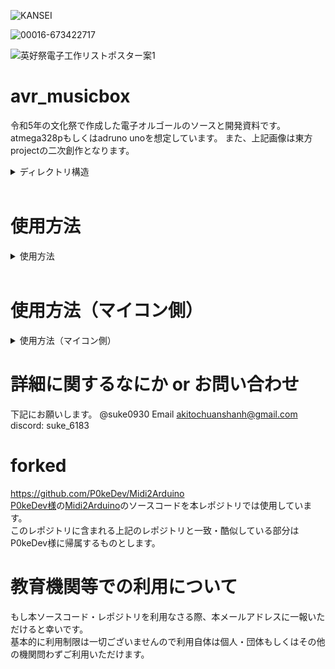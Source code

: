![KANSEI](https://github.com/suke0930/avr_musicbox/assets/121690168/5eeb8a99-076f-4980-a92c-01f41b8701f7)

![00016-673422717](https://github.com/suke0930/avr_musicbox/assets/121690168/943b3486-ad5e-4aeb-a344-e59e8b00bc3f)

![英好祭電子工作リストポスター案1](https://github.com/suke0930/avr_musicbox/assets/121690168/7d2ed662-5ee2-4146-9102-b17c3ec44ac8)
# avr_musicbox
令和5年の文化祭で作成した電子オルゴールのソースと開発資料です。
atmega328pもしくはadruno unoを想定しています。
また、上記画像は東方projectの二次創作となります。

<details><summary>ディレクトリ構造</summary>
-   /Midi2Arduino_original
    -   
    フォーク元のレポジトリ(Midi2Arduino)です。
-   /midi_converter
    -   
    既存のMIDIの音が被っている部分（同時発音の和音ではありません）を自動的に除去するツールのソースコードです。
    -   使用方法 
    
        converte.exeにmidiファイルをドラッグ&ドロップするとedit.midという変換後ファイルがの生成されます。
        同時発音和音は手動で除去しなくてはいけないことに留意してください。
        和音がある場合正常に動作しません

-   /midi
    -   
    -   今回使用したmidiです。
    -   権利的に危ないものは必要な際に別途記載します

-   /arduino/MidiPlayer
    -   
    -   実際の変換に使うソフト（midi2adruno）です。
    元のソースコードから一部改変されており、使うピンやボタンを使った再生/停止システムなどがあるのでソースコードは改変しないことをおすすめします。（あなたがarduinoに関する関する教養がある場合はむしろこのコードを改善してください）

</details>
</br>

# 使用方法
<details><summary>使用方法</summary>
1. まず変換したいmidiを用意します
<br>
2. 変換したいmidiを2チャネルのみに絞り、同時発音（発音位置が同じ）和音を消します
<br>
<br>
この作業には<a href=https://takabosoft.com/domino>Domino</a>を推奨します
<br>
<br>
3. converte.exeに編集したmidiをドラッグ&ドロップします
<br>
4. (推奨)converte.exeが吐き出したedit.midをリネームします
<br>
5. run.batでmidiを変換します。<br>

### 注意点
元のコードでは12番と9番をスピーカーのピンにアサインしています。
なにか特別な改変がない限り、これらにアサインしてください。
（dominoを用いた場合、トラック0が虚無のトラックになることがあります。この場合はどこにアサインしても問題ありません）
なんならあとからmelody.hを修正してもおｋ
<br>
<br>
6. arduino ideで読み込ませ、hex書き出しもしくは書き込みをする
## 注意点
![img](https://github.com/suke0930/avr_musicbox/assets/121690168/2ab1f0bb-a36f-4e41-a3f2-30ff72e2e766)
</br>
このように一つも音が存在しないトラックが生成される場合があります。
これらは不要なので、定義をすべて消してください。

### 修正例
</br>

![img](https://github.com/suke0930/avr_musicbox/assets/121690168/16b0c778-884d-4c9f-b054-f762708c4ae2)
</details>
<br>

# 使用方法（マイコン側）
<details><summary>使用方法（マイコン側）</summary>

1. VCCとGNDに配線をします。AVCCとかアナログ側のGNDはいらないはず<br>
2. 13版にLEDを配置します。<br>
3. 9番と12番にそれぞれスピーカーを配置します。<br>
4. 0番にスイッチを繋げます。INPUT_PULLUPが指定されているので片方はGNDに繋いでください。<br>
5. (必要に応じて)水晶を繋げます。<br>
6. スイッチを押します。動かないなら何かがおかしいです。<br>
</details>

# 詳細に関するなにか or お問い合わせ
下記にお願いします。
@suke0930
Email akitochuanshanh@gmail.com
discord: suke_6183

# forked
https://github.com/P0keDev/Midi2Arduino
<br>
<a href="https://github.com/P0keDev">P0keDev様</a>の<a href="https://github.com/P0keDev/Midi2Arduino">Midi2Arduino</a>のソースコードを本レポジトリでは使用しています。<br>
このレポジトリに含まれる上記のレポジトリと一致・酷似している部分はP0keDev様に帰属するものとします。

# 教育機関等での利用について
もし本ソースコード・レポジトリを利用なさる際、本メールアドレスに一報いただけると幸いです。<br>
基本的に利用制限は一切ございませんので利用自体は個人・団体もしくはその他の機関問わずご利用いただけます。